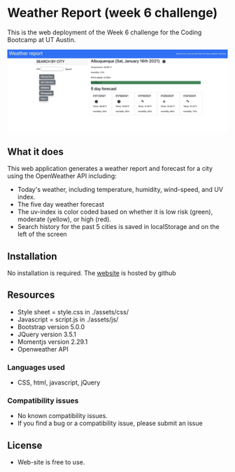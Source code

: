 # Weather Report (week 6 challenge)
This is the web deployment of the Week 6 challenge for the Coding Bootcamp at UT Austin.

[![Screenshot of the deployed web site][screenshot]][1]

## What it does
This web application generates a weather report and forecast for a city using the OpenWeather API including: 
- Today's weather, including temperature, humidity, wind-speed, and UV index.
- The five day weather forecast
- The uv-index is color coded based on whether it is low risk (green), moderate (yellow), or high (red).
- Search history for the past 5 cities is saved in localStorage and on the left of the screen 

## Installation
No installation is required. 
The [website][1] is hosted by github 

## Resources
- Style sheet  = style.css in ./assets/css/
- Javascript  = script.js in ./assets/js/
- Bootstrap version 5.0.0
- JQuery version 3.5.1
- Momentjs version 2.29.1
- Openweather API

### Languages used
- CSS, html, javascript, jQuery

### Compatibility issues
- No known compatibility issues.
- If you find a bug or a compatibility issue, please submit an issue

## License
- Web-site is free to use. 


[1]: https://mambru82.github.io/weather-report/
[screenshot]: ./assets/images/weather-screenshot.png